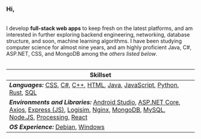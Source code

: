 ### Hi,
<br>
I develop <b>full-stack web apps</b> to keep fresh on the latest platforms, and am interested in further exploring backend engineering, 
networking, database structure, and soon, machine learning algorithms. I have been studying computer science for almost nine years, and am highly proficient Java, C#, ASP.NET, CSS, and MongoDB among the <i>others listed below</i>.
<br><br>

<table> <thead> <tr> <th>Skillset</th> </tr> </thead> <tbody> <tr> <td><b><i>Languages:</i></b> <a href=“https://developer.mozilla.org/en-US/docs/Web/CSS”>CSS</a>, <a href=“https://docs.microsoft.com/en-us/dotnet/csharp/”>C#</a>, <a href=“https://www.cplusplus.com/doc/tutorial/”>C++</a>, <a href=“https://developer.mozilla.org/en-US/docs/Web/HTML”>HTML</a>, <a href=“https://docs.oracle.com/en/java/”>Java</a>, <a href=“https://developer.mozilla.org/en-US/docs/Web/JavaScript”>JavaScript</a>, <a href=“https://www.python.org/”>Python</a>, <a href=“https://www.rust-lang.org/”>Rust</a>, <a href=“https://www.w3schools.com/sql/”>SQL</a></td> </tr> <tr> <td><b><i>Environments and Libraries:</i></b> <a href=“https://developer.android.com/studio”>Android Studio</a>, <a href=“https://dotnet.microsoft.com/apps/aspnet”>ASP.NET Core</a>, <a href=“https://github.com/axios/axios”>Axios</a>, <a href=“https://expressjs.com/”>Express (JS)</a>, <a href=“https://www.cburch.com/logisim/”>Logisim</a>, <a href=“https://www.nginx.com/”>Nginx</a>, <a href=“https://www.mongodb.com/”>MongoDB</a>, <a href=“https://www.mysql.com/”>MySQL</a>, <a href=“https://nodejs.org/”>Node.JS</a>, <a href=“https://processing.org/”>Processing</a>, <a href=“https://reactjs.org/”>React</a></td> </tr> <tr> <td><b><i>OS Experience:</i></b> <a href=“https://www.debian.org/”>Debian</a>, <a href=“https://www.microsoft.com/en-us/windows”>Windows</a></td> </tr> </tbody> </table>

<!--table>
   <thead>
      <tr>
         <th>Skillset</th>
      </tr>
   </thead>
   <tbody>
      <tr>
         <td><b><i>Languages:</i></b> CSS, C#, C++, HTML, Java, JavaScript, Python, Rust, SQL</td>
      </tr>
      <tr>
         <td><b><i>Environments and Libraries:</i></b> Android Studio, ASP.NET Core, Axios, Express (JS), Logisim, <br>Nginx, MongoDB, MySQL, Node.JS, Processing, React</td>
      </tr>
     <tr>
         <td><b><i>OS Experience:</i></b> Debian, Windows</td>
      </tr>
   </tbody>
</table-->
